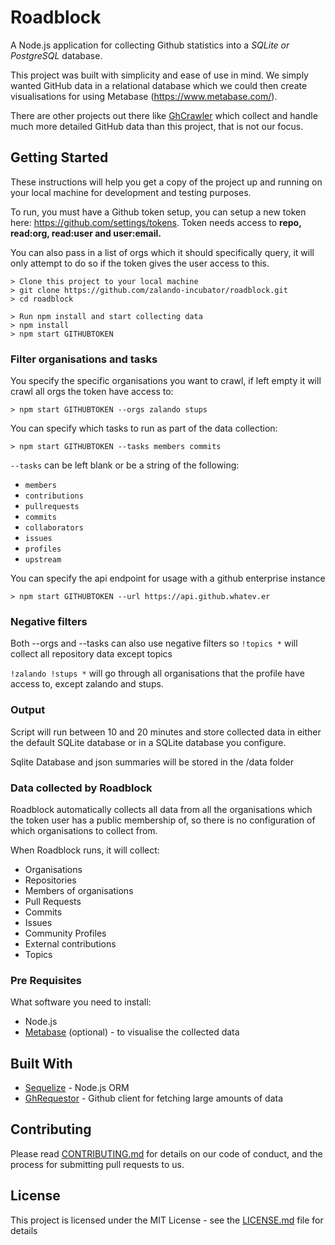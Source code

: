 # Roadblock

A Node.js application for collecting Github statistics into a _SQLite or PostgreSQL_ database.

This project was built with simplicity and ease of use in mind. We simply wanted GitHub data in a relational database which we could then create visualisations for using Metabase (https://www.metabase.com/).

There are other projects out there like [GhCrawler](https://github.com/Microsoft/ghcrawler) which collect and handle much more detailed GitHub data than this project, that is not our focus.


## Getting Started

These instructions will help you get a copy of the project up and running on your local machine for development and testing purposes.

To run, you must have a Github token setup, you can setup a new token here: https://github.com/settings/tokens. Token needs access to **repo, read:org, read:user and user:email.**

You can also pass in a list of orgs which it should specifically query, it will only attempt to 
do so if the token gives the user access to this. 

```
> Clone this project to your local machine
> git clone https://github.com/zalando-incubator/roadblock.git
> cd roadblock

> Run npm install and start collecting data
> npm install
> npm start GITHUBTOKEN
```

### Filter organisations and tasks

You specify the specific organisations you want to crawl, if left empty it will crawl all orgs the token have access to:

```
> npm start GITHUBTOKEN --orgs zalando stups 
```

You can specify which tasks to run as part of the data collection:

```
> npm start GITHUBTOKEN --tasks members commits 
```

`--tasks` can be left blank or be a string of the following:
  - `members`
  - `contributions`
  - `pullrequests`
  - `commits`
  - `collaborators`
  - `issues`
  - `profiles`
  - `upstream`

You can specify the api endpoint for usage with a github enterprise instance

```
> npm start GITHUBTOKEN --url https://api.github.whatev.er
```

### Negative filters
Both --orgs and --tasks can also use negative filters so `!topics *` will collect all repository data except topics

`!zalando !stups *` will go through all organisations that the profile have access to, except zalando and stups.


### Output
Script will run between 10 and 20 minutes and store collected data in either the default SQLite database or in a SQLite database you configure.

Sqlite Database and json summaries will be stored in the /data folder


### Data collected by Roadblock

Roadblock automatically collects all data from all the organisations which the token user has a public membership of, so there is no configuration of which organisations to collect from.

When Roadblock runs, it will collect:

- Organisations
- Repositories
- Members of organisations
- Pull Requests
- Commits
- Issues
- Community Profiles
- External contributions
- Topics

### Pre Requisites

What software you need to install:

- Node.js
- [Metabase](https://www.metabase.com/) (optional) - to visualise the collected data

## Built With

* [Sequelize](http://docs.sequelizejs.com/) - Node.js ORM
* [GhRequestor](https://github.com/Microsoft/ghrequestor) - Github client for fetching large amounts of data

## Contributing

Please read [CONTRIBUTING.md](CONTRIBUTING.md) for details on our code of conduct, and the process for submitting pull requests to us.


## License

This project is licensed under the MIT License - see the [LICENSE.md](LICENSE.md) file for details